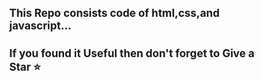 This Repo consists code of html,css,and javascript...
----------------------------------------------------------
If you found it Useful then don't forget to Give a Star ⭐
---------------------------------------------------------
